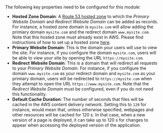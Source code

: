 The following key properties need to be configured for this module:

- **Hosted Zone Domain**: A [Route 53 hosted zone](https://docs.aws.amazon.com/Route53/latest/DeveloperGuide/hosted-zones-working-with.html) to which the _Primary Website Domain_ and _Redirect Website Domain_ can be added as records. For instance, a hosted zone domain is `mysite.com` will allow adding the primiary domain `mysite.com` and the redirect domain `www.mysite.com`. Note that this hosted zone must already exist in AWS. Please find instructions of how to set up a hosted zone [here](https://docs.aws.amazon.com/Route53/latest/DeveloperGuide/CreatingHostedZone.html).
- **Primary Website Domain**: This is the domain your users will use to view the site. For instance, if you configure the domain `mysite.com`, users will be able to view your site by opening the URL `https://mysite.com`.
- **Redirect Website Domain**: This is a domain that will redirect all requests to your _Primary Website Domain_. For instance, if you configure the domain `www.mysite.com` as your redirect domain and `mysite.com` as your primiary domain, users will be redirected to `https://mysite.com` when they attempt to open the URL `https://www.mysite.com`. Note that the _Redirect Website Domain_ must be configured, even if you do not need this functionality. 
- **Default Cache Duration**: The number of seconds that files will be cached in the AWS content delivery network. Setting this to `120` for instance, would mean that, unless otherwise specified, webpages and other resources will be cached for 120 s. In that case, when a new version of a page is deployed, it can take up to 120 s for changes to appear when accessing the deployed version of the application.